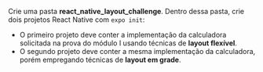 Crie uma pasta **react_native_layout_challenge**. 
Dentro dessa pasta, crie dois projetos React Native com `expo init`:
- O primeiro projeto deve conter a implementação da calculadora solicitada na prova do módulo I usando técnicas de **layout flexível**. 
- O segundo projeto deve conter a mesma implementação da calculadora, porém empregando técnicas de **layout em grade**.
